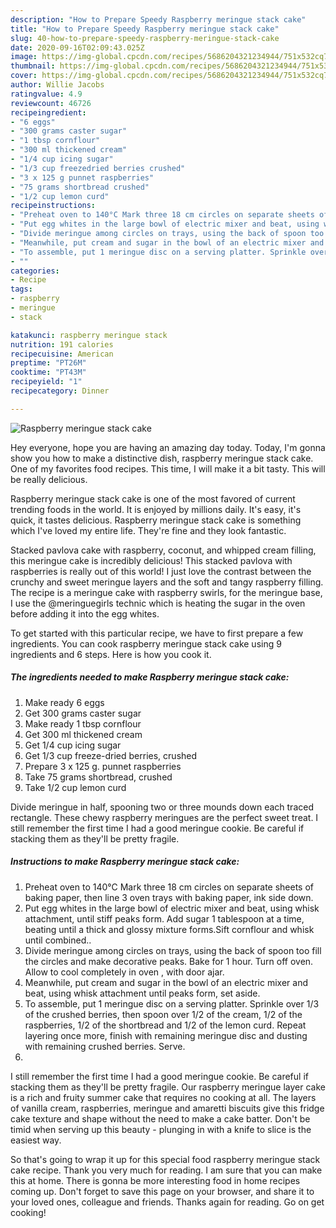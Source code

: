 ```yaml
---
description: "How to Prepare Speedy Raspberry meringue stack cake"
title: "How to Prepare Speedy Raspberry meringue stack cake"
slug: 40-how-to-prepare-speedy-raspberry-meringue-stack-cake
date: 2020-09-16T02:09:43.025Z
image: https://img-global.cpcdn.com/recipes/5686204321234944/751x532cq70/raspberry-meringue-stack-cake-recipe-main-photo.jpg
thumbnail: https://img-global.cpcdn.com/recipes/5686204321234944/751x532cq70/raspberry-meringue-stack-cake-recipe-main-photo.jpg
cover: https://img-global.cpcdn.com/recipes/5686204321234944/751x532cq70/raspberry-meringue-stack-cake-recipe-main-photo.jpg
author: Willie Jacobs
ratingvalue: 4.9
reviewcount: 46726
recipeingredient:
- "6 eggs"
- "300 grams caster sugar"
- "1 tbsp cornflour"
- "300 ml thickened cream"
- "1/4 cup icing sugar"
- "1/3 cup freezedried berries crushed"
- "3 x 125 g punnet raspberries"
- "75 grams shortbread crushed"
- "1/2 cup lemon curd"
recipeinstructions:
- "Preheat oven to 140°C Mark three 18 cm circles on separate sheets of baking paper, then line 3 oven trays with baking paper, ink side down."
- "Put egg whites in the large bowl of electric mixer and beat, using whisk attachment, until stiff peaks form. Add sugar 1 tablespoon at a time, beating until a thick and glossy mixture forms.Sift cornflour and whisk until combined.."
- "Divide meringue among circles on trays, using the back of spoon too fill the circles and make decorative peaks. Bake for 1 hour. Turn off oven. Allow to cool completely in oven , with door ajar."
- "Meanwhile, put cream and sugar in the bowl of an electric mixer and beat, using whisk attachment until peaks form, set aside."
- "To assemble, put 1 meringue disc on a serving platter. Sprinkle over 1/3  of the crushed berries, then spoon over 1/2  of the cream, 1/2  of the raspberries, 1/2  of the shortbread and 1/2 of the lemon curd. Repeat  layering once more, finish with remaining meringue disc and dusting with remaining crushed berries. Serve."
- ""
categories:
- Recipe
tags:
- raspberry
- meringue
- stack

katakunci: raspberry meringue stack 
nutrition: 191 calories
recipecuisine: American
preptime: "PT26M"
cooktime: "PT43M"
recipeyield: "1"
recipecategory: Dinner

---
```



![Raspberry meringue stack cake](https://img-global.cpcdn.com/recipes/5686204321234944/751x532cq70/raspberry-meringue-stack-cake-recipe-main-photo.jpg)

Hey everyone, hope you are having an amazing day today. Today, I'm gonna show you how to make a distinctive dish, raspberry meringue stack cake. One of my favorites food recipes. This time, I will make it a bit tasty. This will be really delicious.

Raspberry meringue stack cake is one of the most favored of current trending foods in the world. It is enjoyed by millions daily. It's easy, it's quick, it tastes delicious. Raspberry meringue stack cake is something which I've loved my entire life. They're fine and they look fantastic.

Stacked pavlova cake with raspberry, coconut, and whipped cream filling, this meringue cake is incredibly delicious! This stacked pavlova with raspberries is really out of this world! I just love the contrast between the crunchy and sweet meringue layers and the soft and tangy raspberry filling. The recipe is a meringue cake with raspberry swirls, for the meringue base, I use the @meringuegirls technic which is heating the sugar in the oven before adding it into the egg whites.


To get started with this particular recipe, we have to first prepare a few ingredients. You can cook raspberry meringue stack cake using 9 ingredients and 6 steps. Here is how you cook it.

<!--inarticleads1-->

##### The ingredients needed to make Raspberry meringue stack cake:

1. Make ready 6 eggs
1. Get 300 grams caster sugar
1. Make ready 1 tbsp cornflour
1. Get 300 ml thickened cream
1. Get 1/4 cup icing sugar
1. Get 1/3 cup freeze-dried berries, crushed
1. Prepare 3 x 125 g. punnet raspberries
1. Take 75 grams shortbread, crushed
1. Take 1/2 cup lemon curd


Divide meringue in half, spooning two or three mounds down each traced rectangle. These chewy raspberry meringues are the perfect sweet treat. I still remember the first time I had a good meringue cookie. Be careful if stacking them as they&#39;ll be pretty fragile. 

<!--inarticleads2-->

##### Instructions to make Raspberry meringue stack cake:

1. Preheat oven to 140°C Mark three 18 cm circles on separate sheets of baking paper, then line 3 oven trays with baking paper, ink side down.
1. Put egg whites in the large bowl of electric mixer and beat, using whisk attachment, until stiff peaks form. Add sugar 1 tablespoon at a time, beating until a thick and glossy mixture forms.Sift cornflour and whisk until combined..
1. Divide meringue among circles on trays, using the back of spoon too fill the circles and make decorative peaks. Bake for 1 hour. Turn off oven. Allow to cool completely in oven , with door ajar.
1. Meanwhile, put cream and sugar in the bowl of an electric mixer and beat, using whisk attachment until peaks form, set aside.
1. To assemble, put 1 meringue disc on a serving platter. Sprinkle over 1/3  of the crushed berries, then spoon over 1/2  of the cream, 1/2  of the raspberries, 1/2  of the shortbread and 1/2 of the lemon curd. Repeat  layering once more, finish with remaining meringue disc and dusting with remaining crushed berries. Serve.
1. 


I still remember the first time I had a good meringue cookie. Be careful if stacking them as they&#39;ll be pretty fragile. Our raspberry meringue layer cake is a rich and fruity summer cake that requires no cooking at all. The layers of vanilla cream, raspberries, meringue and amaretti biscuits give this fridge cake texture and shape without the need to make a cake batter. Don&#39;t be timid when serving up this beauty - plunging in with a knife to slice is the easiest way. 

So that's going to wrap it up for this special food raspberry meringue stack cake recipe. Thank you very much for reading. I am sure that you can make this at home. There is gonna be more interesting food in home recipes coming up. Don't forget to save this page on your browser, and share it to your loved ones, colleague and friends. Thanks again for reading. Go on get cooking!
